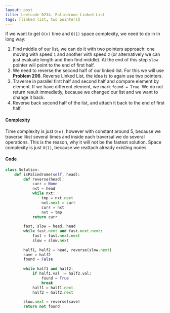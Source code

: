 ```yaml
---
layout: post
title: Leetcode 0234. Palindrome Linked List
tags: [linked list, two pointers]
---
```


If we want to get `O(n)` time and `O(1)` space complexity, we need to do in in long way:

1. Find middle of our list, we can do it with two pointers approach: one moving with speed `1` and another with speed `2` (or alternatively we can just evaluate length and then find middle). At the end of this step `slow` pointer will point to the end of first half.
2. We need to reverse the second half of our linked list. For this we will use **Problem 206**. Reverse Linked List, the idea is to again use two pointers.
3. Traverse in parallel first half and second half and compare element by element. If we have different element, we mark `found = True`. We do not return result immedietly, because we changed our list and we want to change it back.
4. Reverse back second half of the list, and attach it back to the end of first half.

#### Complexity
Time complexity is just `O(n)`, however with constant around 5, because we traverse likst several times and inside each traversal we do several operations. This is the reason, why it will not be the fastest solution. Space complexity is just `O(1)`, because we reattach already existing nodes.


#### Code
```python
class Solution:
    def isPalindrome(self, head):
        def reverse(head):
            curr = None
            nxt = head
            while nxt:
                tmp = nxt.next
                nxt.next = curr
                curr = nxt
                nxt = tmp
            return curr
        
        fast, slow = head, head
        while fast.next and fast.next.next:
            fast = fast.next.next
            slow = slow.next
            
        half1, half2 = head, reverse(slow.next)
        save = half2
        found = False
        
        while half1 and half2:
            if half1.val != half2.val:
                found = True
                break
            half1 = half1.next
            half2 = half2.next
            
        slow.next = reverse(save)
        return not found
```